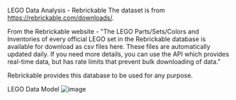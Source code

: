 LEGO Data Analysis - Rebrickable
The dataset is from https://rebrickable.com/downloads/.

From the Rebrickable website - "The LEGO Parts/Sets/Colors and Inventories of every official LEGO set in the Rebrickable database is available for download as csv files here. These files are automatically updated daily. If you need more details, you can use the API which provides real-time data, but has rate limits that prevent bulk downloading of data."

Rebrickable provides this database to be used for any purpose.

LEGO Data Model
![image](https://github.com/mynguyenah/Data-Analyst-Project-By-Python/assets/104494209/0f94dd8f-4a2a-458b-a8bc-54c8c914c00f)

